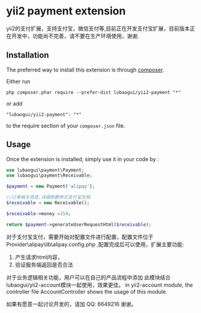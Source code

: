 yii2 payment extension
======================
yii2的支付扩展，支持支付宝，微信支付等,目前正在开发支付宝扩展，目前版本正在开发中，功能尚不完善，请不要在生产环境使用，谢谢.

Installation
------------

The preferred way to install this extension is through [composer](http://getcomposer.org/download/).

Either run

```
php composer.phar require --prefer-dist lubaogui/yii2-payment "*"
```

or add

```
"lubaogui/yii2-payment": "*"
```

to the require section of your `composer.json` file.


Usage
-----

Once the extension is installed, simply use it in your code by  :


```php
use lubaogui\payment\Payment;
use lubaogui\payment\Receivable;

$payment = new Payment('alipay');

//订单相关信息,详细参数参见支付宝文档
$receivable = new Receivable();

$receivable->money =154;

return $payment->generateUserRequestHtml($receivable);

```

对于支付宝支付，需要开始对配置文件进行配置，配置文件位于Provider\alipay\lib\alipay.config.php ,配置完成后可以使用，扩展主要功能:

1. 产生请求html内容，
2. 验证服务端返回是否合法

对于业务逻辑相关功能，用户可以在自己的产品流程中添加
此模块结合lubaogui/yii2-account模块一起使用，效果更佳。
in yii2-account module, the controller file AccountController shows the usage of this module.


如果有愿意一起讨论开发的，请加 QQ: 6649216 谢谢。
